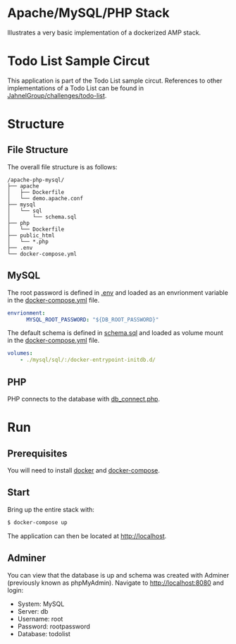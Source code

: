 Apache/MySQL/PHP Stack
===================================
Illustrates a very basic implementation of a dockerized AMP stack.

# Todo List Sample Circut

This application is part of the Todo List sample circut. References to other implementations of a Todo List can be found in [JahnelGroup/challenges/todo-list](https://github.com/JahnelGroup/challenges/tree/master/todo-list).

# Structure

## File Structure

The overall file structure is as follows:

```text
/apache-php-mysql/
├── apache
│   ├── Dockerfile
│   └── demo.apache.conf
├── mysql
│   └── sql
│       └── schema.sql
├── php
│   └── Dockerfile
├── public_html
│   └── *.php
├── .env
└── docker-compose.yml
```

## MySQL

The root password is defined in [.env](./.env) and loaded as an envrionment variable in the [docker-compose.yml](./docker-compose.yml) file.

```yml
envrionment:
      MYSQL_ROOT_PASSWORD: "${DB_ROOT_PASSWORD}"
```

The default schema is defined in [schema.sql](./mysql/sql/schema.sql) and loaded as volume mount in the [docker-compose.yml](./docker-compose.yml) file.

```yml
volumes:
    - ./mysql/sql/:/docker-entrypoint-initdb.d/
```

## PHP
PHP connects to the database with [db_connect.php](./public_html/db_connect.php).

# Run

## Prerequisites

You will need to install [docker](https://docs.docker.com/install/) and [docker-compose](https://docs.docker.com/compose/install).

## Start

Bring up the entire stack with:

```bash
$ docker-compose up
```

The application can then be located at [http://localhost](http://localhost).

## Adminer

You can view that the database is up and schema was created with Adminer (previously known as phpMyAdmin). Navigate to [http://localhost:8080](http://localhost:8080) and login:

* System: MySQL
* Server: db
* Username: root
* Password: rootpassword
* Database: todolist
